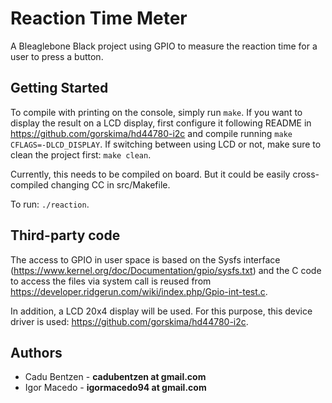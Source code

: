 Reaction Time Meter
========================

A Bleaglebone Black project using GPIO to measure the reaction time for a user to press a button.

## Getting Started

To compile with printing on the console, simply run `make`. If you want to display the result on a LCD display, first configure it following README in <https://github.com/gorskima/hd44780-i2c> and compile running `make CFLAGS=-DLCD_DISPLAY`. If switching between using LCD or not, make sure to clean the project first: `make clean`.

Currently, this needs to be compiled on board. But it could be easily cross-compiled changing CC in src/Makefile.

To run: `./reaction`.

## Third-party code

The access to GPIO in user space is based on the Sysfs interface (<https://www.kernel.org/doc/Documentation/gpio/sysfs.txt>) and the C code to access the files via system call is reused from <https://developer.ridgerun.com/wiki/index.php/Gpio-int-test.c>.

In addition, a LCD 20x4 display will be used. For this purpose, this device driver is used: <https://github.com/gorskima/hd44780-i2c>.

## Authors
- Cadu Bentzen - **cadubentzen at gmail.com**
- Igor Macedo - **igormacedo94 at gmail.com**
